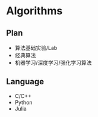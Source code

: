 # Algorithms

## Plan

- 算法基础实验/Lab
- 经典算法
- 机器学习/深度学习/强化学习算法

## Language
- C/C++
- Python
- Julia

